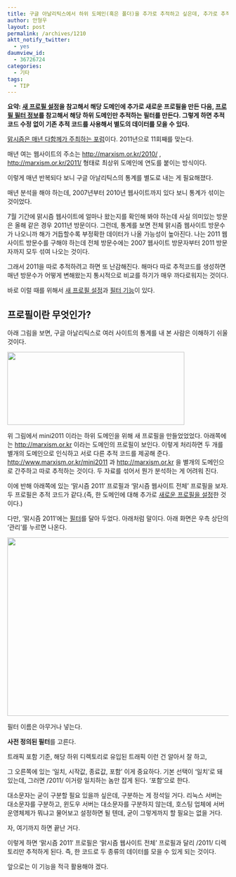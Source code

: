 ```yaml
---
title: 구글 아날리틱스에서 하위 도메인(혹은 폴더)을 추가로 추적하고 싶은데, 추가로 추적코드를 삽입하지 않아도 되게 하는 방법
author: 안형우
layout: post
permalink: /archives/1210
aktt_notify_twitter:
  - yes
daumview_id:
  - 36726724
categories:
  - 기타
tags:
  - TIP
---
```

**요약: [새 프로필 설정][1]을 참고해서 해당 도메인에 추가로 새로운 프로필을 만든 다음, [프로필 필터 정보][2]를 참고해서 해당 하위 도메인만 추적하는 필터를 만든다. 그렇게 하면 추적 코드 수정 없이 기존 추적 코드를 사용해서 별도의 데이터를 모을 수 있다.**

[맑시즘은 매년 다함께가 주최하는 포럼][3]이다. 2011년으로 11회째를 맞는다.

매년 여는 웹사이트의 주소는 <http://marxism.or.kr/2010/> , <http://marxism.or.kr/2011/> 형태로 최상위 도메인에 연도를 붙이는 방식이다.

이렇게 매년 반복되다 보니 구글 아날리틱스의 통계를 별도로 내는 게 필요해졌다.

매년 분석을 해야 하는데, 2007년부터 2010년 웹사이트까지 있다 보니 통계가 섞이는 것이었다.

7월 기간에 맑시즘 웹사이트에 얼마나 왔는지를 확인해 봐야 하는데 사실 의미있는 방문은 올해 같은 경우 2011년 방문이다. 그런데, 통계를 보면 전체 맑시즘 웹사이트 방문수가 나오니까 해가 거듭할수록 부정확한 데이터가 나올 가능성이 높아진다. 나는 2011 웹사이트 방문수를 구해야 하는데 전체 방문수에는 2007 웹사이트 방문자부터 2011 방문자까지 모두 섞여 나오는 것이다.

그래서 2011을 따로 추적하려고 하면 또 난감해진다. 해마다 따로 추적코드를 생성하면 매년 방문수가 어떻게 변해왔는지 통시적으로 비교를 하기가 매우 까다로워지는 것이다.

바로 이럴 때를 위해서 [새 프로필 설정][1]과 [필터 기능][2]이 있다.

## 프로필이란 무엇인가?

아래 그림을 보면, 구글 아날리틱스로 여러 사이트의 통계를 내 본 사람은 이해하기 쉬울 것이다.

<img class="aligncenter" alt="" src="https://dl.dropbox.com/u/15546257/blog/mytory/google-analytics-duplicate-profile.png" width="403" height="166" />

위 그림에서 mini2011 이라는 하위 도메인을 위해 새 프로필을 만들었었었다. 아래쪽에는 http://marxism.or.kr 이라는 도메인의 프로필이 보인다. 이렇게 처리하면 두 개를 별개의 도메인으로 인식하고 서로 다른 추적 코드를 제공해 준다. http://www.marxism.or.kr/mini2011 과 http://marxism.or.kr 을 별개의 도메인으로 간주하고 따로 추적하는 것이다. 두 자료를 섞어서 뭔가 분석하는 게 어려워 진다.

이에 반해 아래쪽에 있는 &#8216;맑시즘 2011&#8242; 프로필과 &#8216;맑시즘 웹사이트 전체&#8217; 프로필을 보자. 두 프로필은 추적 코드가 같다.(즉, 한 도메인에 대해 추가로 [새로운 프로필을 설정][1]한 것이다.)

다만, &#8216;맑시즘 2011&#8217;에는 [필터][2]를 달아 두었다. 아래처럼 말이다. 아래 화면은 우측 상단의 &#8216;관리&#8217;를 누르면 나온다.

<img class="aligncenter" alt="" src="https://dl.dropbox.com/u/15546257/blog/mytory/google-analytics-duplicate-profile-filter.png" width="579" height="406" />

필터 이름은 아무거나 넣는다.

**사전 정의된 필터**를 고른다.

트래픽 포함 기준, 해당 하위 디렉토리로 유입된 트래픽 이런 건 알아서 잘 하고,

그 오른쪽에 있는 &#8216;일치, 시작값, 종료값, 포함&#8217; 이게 중요하다. 기본 선택이 &#8216;일치&#8217;로 돼 있는데, 그러면 /2011/ 이거랑 일치하는 놈만 잡게 된다. &#8216;포함&#8217;으로 한다.

대소문자는 굳이 구분할 필요 있을까 싶은데, 구분하는 게 정석일 거다. 리눅스 서버는 대소문자를 구분하고, 윈도우 서버는 대소문자를 구분하지 않는데, 호스팅 업체에 서버 운영체제가 뭐냐고 물어보고 설정하면 될 텐데, 굳이 그렇게까지 할 필요는 없을 거다.

자, 여기까지 하면 끝난 거다.

이렇게 하면 &#8216;맑시즘 2011&#8242; 프로필은 &#8216;맑시즘 웹사이트 전체&#8217; 프로필과 달리 /2011/ 디렉토리만 추적하게 된다. 즉, 한 코드로 두 종류의 데이터를 모을 수 있게 되는 것이다.

앞으로는 이 기능을 적극 활용해야 겠다.

 [1]: http://support.google.com/analytics/bin/answer.py?hl=ko&answer=1009714
 [2]: http://www.google.com/support/analytics/bin/answer.py?hl=ko&answer=55494
 [3]: http://marxism.or.kr/